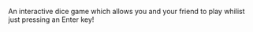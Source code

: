 An interactive dice game which allows you and your friend to play whilist just pressing an Enter key!
